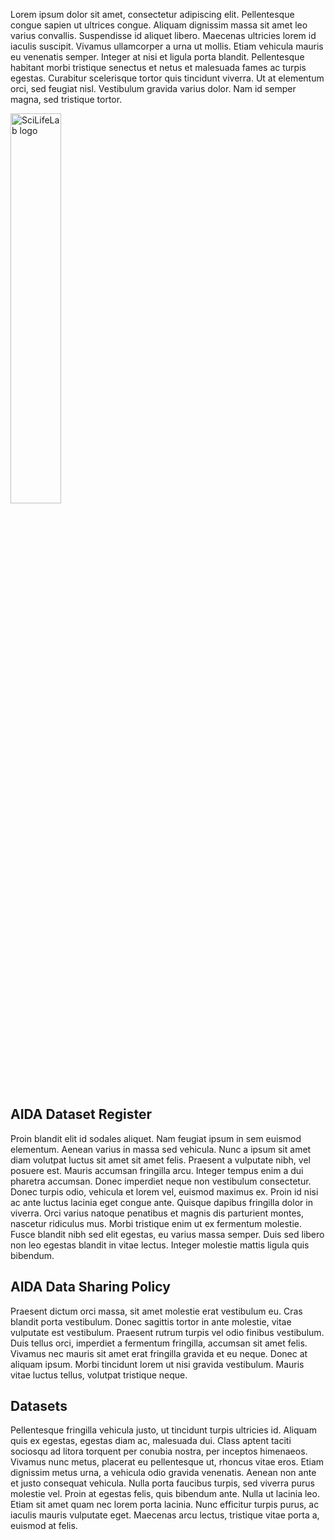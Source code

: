 ---
---
Lorem ipsum dolor sit amet, consectetur adipiscing elit. Pellentesque congue sapien ut ultrices congue. Aliquam dignissim massa sit amet leo varius convallis. Suspendisse id aliquet libero. Maecenas ultricies lorem id iaculis suscipit. Vivamus ullamcorper a urna ut mollis. Etiam vehicula mauris eu venenatis semper. Integer at nisi et ligula porta blandit. Pellentesque habitant morbi tristique senectus et netus et malesuada fames ac turpis egestas. Curabitur scelerisque tortor quis tincidunt viverra. Ut at elementum orci, sed feugiat nisl. Vestibulum gravida varius dolor. Nam id semper magna, sed tristique tortor.

<img alt="SciLifeLab logo" src="{{ site.baseurl }}/assets/images/bigpicture_logo.svg" width="40%" class="center"/>

## AIDA Dataset Register


Proin blandit elit id sodales aliquet. Nam feugiat ipsum in sem euismod elementum. Aenean varius in massa sed vehicula. Nunc a ipsum sit amet diam volutpat luctus sit amet sit amet felis. Praesent a vulputate nibh, vel posuere est. Mauris accumsan fringilla arcu. Integer tempus enim a dui pharetra accumsan. Donec imperdiet neque non vestibulum consectetur. Donec turpis odio, vehicula et lorem vel, euismod maximus ex. Proin id nisi ac ante luctus lacinia eget congue ante. Quisque dapibus fringilla dolor in viverra. Orci varius natoque penatibus et magnis dis parturient montes, nascetur ridiculus mus. Morbi tristique enim ut ex fermentum molestie. Fusce blandit nibh sed elit egestas, eu varius massa semper. Duis sed libero non leo egestas blandit in vitae lectus. Integer molestie mattis ligula quis bibendum.

## AIDA Data Sharing Policy

Praesent dictum orci massa, sit amet molestie erat vestibulum eu. Cras blandit porta vestibulum. Donec sagittis tortor in ante molestie, vitae vulputate est vestibulum. Praesent rutrum turpis vel odio finibus vestibulum. Duis tellus orci, imperdiet a fermentum fringilla, accumsan sit amet felis. Vivamus nec mauris sit amet erat fringilla gravida et eu neque. Donec at aliquam ipsum. Morbi tincidunt lorem ut nisi gravida vestibulum. Mauris vitae luctus tellus, volutpat tristique neque.

## Datasets

Pellentesque fringilla vehicula justo, ut tincidunt turpis ultricies id. Aliquam quis ex egestas, egestas diam ac, malesuada dui. Class aptent taciti sociosqu ad litora torquent per conubia nostra, per inceptos himenaeos. Vivamus nunc metus, placerat eu pellentesque ut, rhoncus vitae eros. Etiam dignissim metus urna, a vehicula odio gravida venenatis. Aenean non ante et justo consequat vehicula. Nulla porta faucibus turpis, sed viverra purus molestie vel. Proin at egestas felis, quis bibendum ante. Nulla ut lacinia leo. Etiam sit amet quam nec lorem porta lacinia. Nunc efficitur turpis purus, ac iaculis mauris vulputate eget. Maecenas arcu lectus, tristique vitae porta a, euismod at felis.
